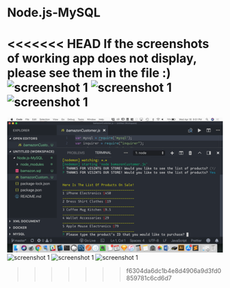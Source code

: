 # Node.js-MySQL
<<<<<<< HEAD
If the screenshots of working app does not display, please see them in the file :) 
![screenshot 1](../master/image1.png)
![screenshot 1](../master/image2.png)
![screenshot 1](../master/image3.png)
=======




![Screenshot1](image1.png)
![screenshot 1](/master/image1.png)
![screenshot 1](/master/image2.png)
![screenshot 1](/master/image3.png)
>>>>>>> f6304da6dc1b4e8d4906a9d3fd0859781c6cd6d7
